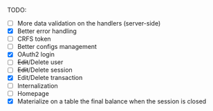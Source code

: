 TODO:

-   [ ] More data validation on the handlers (server-side)
-   [x] Better error handling
-   [ ] CRFS token
-   [ ] Better configs management
-   [x] OAuth2 login
-   [ ] ~~Edit~~/Delete user
-   [ ] ~~Edit~~/Delete session
-   [x] Edit/Delete transaction
-   [ ] Internalization
-   [ ] Homepage
-   [x] Materialize on a table the final balance when the session is closed
